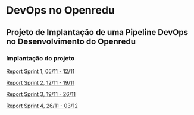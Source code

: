 # DevOps no Openredu

## Projeto de Implantação de uma Pipeline DevOps no Desenvolvimento do Openredu

### Implantação do projeto

[Report Sprint 1, 05/11 - 12/11](https://docs.google.com/document/d/1vX2yxBVF8idaI4RIQn5KE8WgiBRn06dsVUR1qxuSGaA/ "Report Sprint 1, 05/11 - 12/11")

[Report Sprint 2, 12/11 - 19/11](https://docs.google.com/presentation/d/1lxJ1UKI4Togk_ENdpRuqpGys6oHnyFY2O6ibPF91jrk/ "Report Sprint 2, 12/11 - 19/11")

[Report Sprint 3, 19/11 - 26/11](https://docs.google.com/presentation/d/1Y3r-12KS8Vr4Ly99me4Ax_xKCEmNP6FngZ0E5vF11gE/ "Report Sprint 3, 19/11 - 26/11")

[Report Sprint 4, 26/11 - 03/12](https://docs.google.com/presentation/d/1RKeX4KVqI2UyMXmeC9hVJwer1w854Wg74biZN0nLHfY/ "Report Sprint 4, 11/11 - 03/12")
